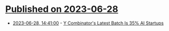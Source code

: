 # [Published on 2023-06-28](index.md)

* [2023-06-28, 14:41:00](https://slashdot.org/story/23/06/28/1413210/y-combinators-latest-batch-is-35-ai-startups?utm_source=rss1.0mainlinkanon&utm_medium=feed) - [Y Combinator's Latest Batch Is 35% AI Startups](https://slashdot.org/story/23/06/28/1413210/y-combinators-latest-batch-is-35-ai-startups?utm_source=rss1.0mainlinkanon&utm_medium=feed)
